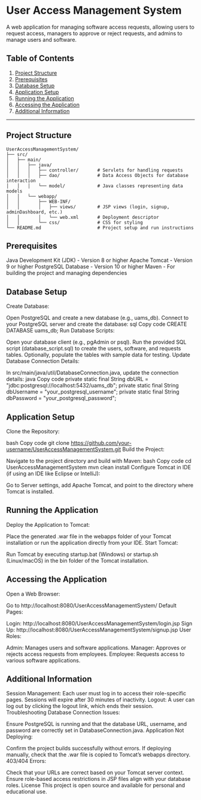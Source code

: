 # User Access Management System

A web application for managing software access requests, allowing users to request access, managers to approve or reject requests, and admins to manage users and software.

## Table of Contents
1. [Project Structure](#project-structure)
2. [Prerequisites](#prerequisites)
3. [Database Setup](#database-setup)
4. [Application Setup](#application-setup)
5. [Running the Application](#running-the-application)
6. [Accessing the Application](#accessing-the-application)
7. [Additional Information](#additional-information)

---

## Project Structure


```
UserAccessManagementSystem/
├── src/
│   ├── main/
│   │   ├── java/
│   │   │   ├── controller/       # Servlets for handling requests
│   │   │   ├── dao/              # Data Access Objects for database interaction
│   │   │   └── model/            # Java classes representing data models
│   │   └── webapp/
│   │       ├── WEB-INF/
│   │       │   ├── views/        # JSP views (login, signup, adminDashboard, etc.)
│   │       │   └── web.xml       # Deployment descriptor
│   │       └── css/              # CSS for styling
└── README.md                     # Project setup and run instructions
```


                
## Prerequisites
Java Development Kit (JDK) - Version 8 or higher
Apache Tomcat - Version 9 or higher
PostgreSQL Database - Version 10 or higher
Maven - For building the project and managing dependencies


## Database Setup
Create Database:

Open PostgreSQL and create a new database (e.g., uams_db).
Connect to your PostgreSQL server and create the database:
sql
Copy code
CREATE DATABASE uams_db;
Run Database Scripts:

Open your database client (e.g., pgAdmin or psql).
Run the provided SQL script (database_script.sql) to create the users, software, and requests tables.
Optionally, populate the tables with sample data for testing.
Update Database Connection Details:

In src/main/java/util/DatabaseConnection.java, update the connection details:
java
Copy code
private static final String dbURL = "jdbc:postgresql://localhost:5432/uams_db";
private static final String dbUsername = "your_postgresql_username";
private static final String dbPassword = "your_postgresql_password";

## Application Setup
Clone the Repository:

bash
Copy code
git clone https://github.com/your-username/UserAccessManagementSystem.git
Build the Project:

Navigate to the project directory and build with Maven:
bash
Copy code
cd UserAccessManagementSystem
mvn clean install
Configure Tomcat in IDE (if using an IDE like Eclipse or IntelliJ):

Go to Server settings, add Apache Tomcat, and point to the directory where Tomcat is installed.

## Running the Application
Deploy the Application to Tomcat:

Place the generated .war file in the webapps folder of your Tomcat installation or run the application directly from your IDE.
Start Tomcat:

Run Tomcat by executing startup.bat (Windows) or startup.sh (Linux/macOS) in the bin folder of the Tomcat installation.

## Accessing the Application
Open a Web Browser:

Go to http://localhost:8080/UserAccessManagementSystem/
Default Pages:

Login: http://localhost:8080/UserAccessManagementSystem/login.jsp
Sign Up: http://localhost:8080/UserAccessManagementSystem/signup.jsp
User Roles:

Admin: Manages users and software applications.
Manager: Approves or rejects access requests from employees.
Employee: Requests access to various software applications.

## Additional Information
Session Management: Each user must log in to access their role-specific pages. Sessions will expire after 30 minutes of inactivity.
Logout: A user can log out by clicking the logout link, which ends their session.
Troubleshooting
Database Connection Issues:

Ensure PostgreSQL is running and that the database URL, username, and password are correctly set in DatabaseConnection.java.
Application Not Deploying:

Confirm the project builds successfully without errors. If deploying manually, check that the .war file is copied to Tomcat’s webapps directory.
403/404 Errors:

Check that your URLs are correct based on your Tomcat server context.
Ensure role-based access restrictions in JSP files align with your database roles.
License
This project is open source and available for personal and educational use.
